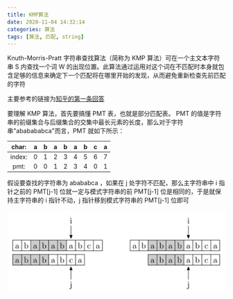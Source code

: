 ```yaml
---
title: KMP算法
date: 2020-11-04 14:32:14
categories: 算法
tags: [算法, 匹配, string]
---
```


Knuth-Morris-Pratt 字符串查找算法（简称为 KMP 算法）可在一个主文本字符串 S 内查找一个词 W 的出现位置。此算法通过运用对这个词在不匹配时本身就包含足够的信息来确定下一个匹配将在哪里开始的发现，从而避免重新检查先前匹配的字符

主要参考的链接为[知乎的第一条回答](https://www.zhihu.com/question/21923021)

要理解 KMP 算法，首先要搞懂 PMT 表，也就是部分匹配表。 PMT 的值是字符串的前缀集合与后缀集合的交集中最长元素的长度，那么对于字符串"ababababca"而言，PMT 就如下所示：

| char:  | a   | b   | a   | b   | a   | b   | c   | a   |
| :----: | --- | --- | --- | --- | --- | --- | --- | --- |
| index: | 0   | 1   | 2   | 3   | 4   | 5   | 6   | 7   |
|  pmt:  | 0   | 0   | 1   | 2   | 3   | 4   | 0   | 1   |

假设要查找的字符串为 abababca ，如果在 j 处字符不匹配，那么主字符串中 i 指针之前的 PMT[j-1] 位就一定与模式字符串的前 PMT[j-1] 位是相同的，于是就保持主字符串的 i 指针不动，j 指针移到模式字符串的 PMT[j-1] 位即可

![](KMP算法/KMP算法示意图.png)
